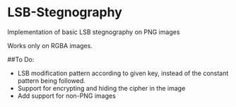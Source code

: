 LSB-Stegnography
================

Implementation of basic LSB stegnography on PNG images

Works only on RGBA images.

##To Do:
* LSB modification pattern according to given key, instead of the constant
  pattern being followed.
* Support for encrypting and hiding the cipher in the image
* Add support for non-PNG images

